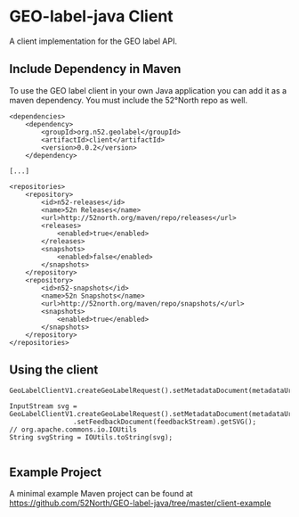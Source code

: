 GEO-label-java Client
=====================

A client implementation for the GEO label API.

## Include Dependency in Maven

To use the GEO label client in your own Java application you can add it as a maven dependency. You must include the 52°North repo as well.

```
<dependencies>
    <dependency>
        <groupId>org.n52.geolabel</groupId>
        <artifactId>client</artifactId>
        <version>0.0.2</version>
    </dependency>

[...]

<repositories>
	<repository>
        <id>n52-releases</id>
        <name>52n Releases</name>
        <url>http://52north.org/maven/repo/releases</url>
        <releases>
            <enabled>true</enabled>
        </releases>
        <snapshots>
            <enabled>false</enabled>
        </snapshots>
    </repository>
    <repository>
        <id>n52-snapshots</id>
        <name>52n Snapshots</name>
        <url>http://52north.org/maven/repo/snapshots/</url>
        <snapshots>
            <enabled>true</enabled>
        </snapshots>
    </repository>
</repositories>

```

## Using the client

```
GeoLabelClientV1.createGeoLabelRequest().setMetadataDocument(metadataUrl).setUseCache(true).getSVG();

InputStream svg = GeoLabelClientV1.createGeoLabelRequest().setMetadataDocument(metadataUrl)
				.setFeedbackDocument(feedbackStream).getSVG();
// org.apache.commons.io.IOUtils
String svgString = IOUtils.toString(svg);
		
```

## Example Project

A minimal example Maven project can be found at https://github.com/52North/GEO-label-java/tree/master/client-example